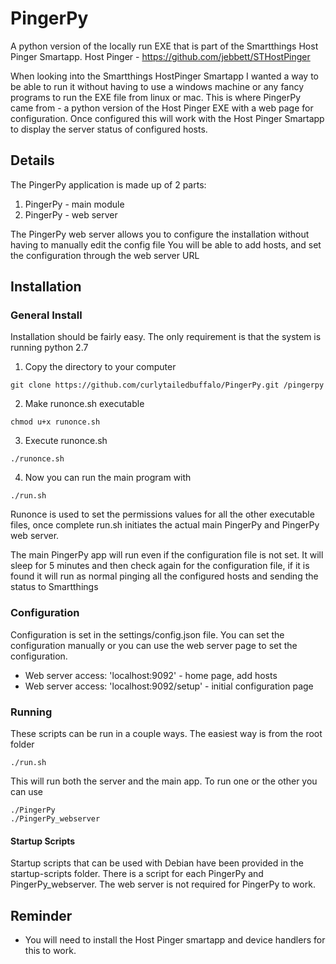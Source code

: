 # PingerPy
A python version of the locally run EXE that is part of the Smartthings Host Pinger Smartapp.
Host Pinger - https://github.com/jebbett/STHostPinger

When looking into the Smartthings HostPinger Smartapp I wanted a way to be able to run it without having to use a windows machine or any fancy programs to run the EXE file from linux or mac.
This is where PingerPy came from - a python version of the Host Pinger EXE with a web page for configuration.
Once configured this will work with the Host Pinger Smartapp to display the server status of configured hosts.

## Details
The PingerPy application is made up of 2 parts:
1. PingerPy - main module
2. PingerPy - web server

The PingerPy web server allows you to configure the installation without having to manually edit the config file
You will be able to add hosts, and set the configuration through the web server URL

## Installation

### General Install
Installation should be fairly easy. The only requirement is that the system is running python 2.7
1. Copy the directory to your computer

```
git clone https://github.com/curlytailedbuffalo/PingerPy.git /pingerpy
```

2. Make runonce.sh executable 

```
chmod u+x runonce.sh
```

3. Execute runonce.sh 

```
./runonce.sh
```

4. Now you can run the main program with 

```
./run.sh
```

Runonce is used to set the permissions values for all the other executable files, once complete run.sh initiates the actual main PingerPy and PingerPy web server.

The main PingerPy app will run even if the configuration file is not set. It will sleep for 5 minutes and then check again for the configuration file, if it is found it will run as normal pinging all the configured hosts and sending the status to Smartthings

### Configuration
Configuration is set in the settings/config.json file.
You can set the configuration manually or you can use the web server page to set the configuration.
* Web server access: 'localhost:9092' - home page, add hosts
* Web server access: 'localhost:9092/setup' - initial configuration page

### Running
These scripts can be run in a couple ways. The easiest way is from the root folder

```
./run.sh
```
This will run both the server and the main app. To run one or the other you can use

```
./PingerPy
./PingerPy_webserver
```

#### Startup Scripts
Startup scripts that can be used with Debian have been provided in the startup-scripts folder.
There is a script for each PingerPy and PingerPy_webserver. The web server is not required for PingerPy to work.

## Reminder
* You will need to install the Host Pinger smartapp and device handlers for this to work.

